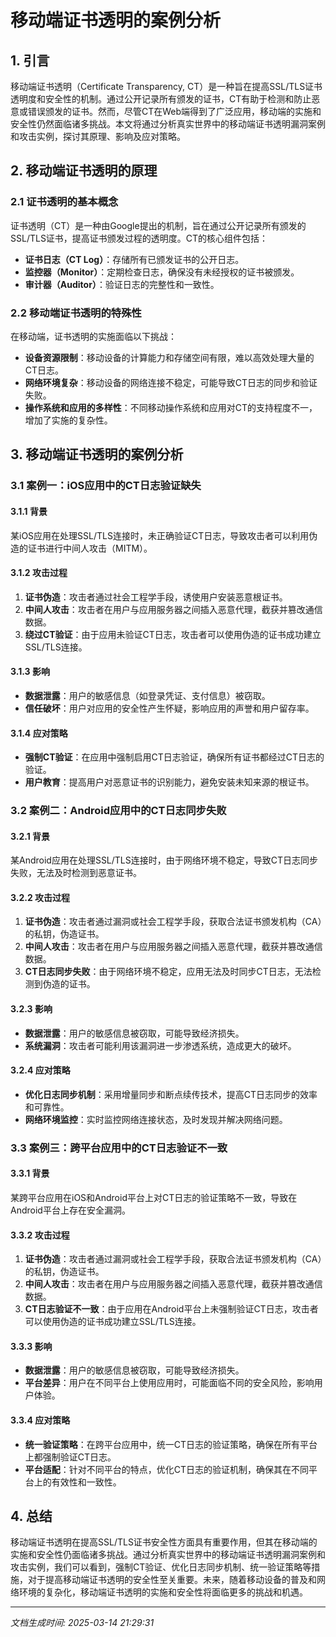 # 移动端证书透明的案例分析

## 1. 引言

移动端证书透明（Certificate Transparency, CT）是一种旨在提高SSL/TLS证书透明度和安全性的机制。通过公开记录所有颁发的证书，CT有助于检测和防止恶意或错误颁发的证书。然而，尽管CT在Web端得到了广泛应用，移动端的实施和安全性仍然面临诸多挑战。本文将通过分析真实世界中的移动端证书透明漏洞案例和攻击实例，探讨其原理、影响及应对策略。

## 2. 移动端证书透明的原理

### 2.1 证书透明的基本概念

证书透明（CT）是一种由Google提出的机制，旨在通过公开记录所有颁发的SSL/TLS证书，提高证书颁发过程的透明度。CT的核心组件包括：

- **证书日志（CT Log）**：存储所有已颁发证书的公开日志。
- **监控器（Monitor）**：定期检查日志，确保没有未经授权的证书被颁发。
- **审计器（Auditor）**：验证日志的完整性和一致性。

### 2.2 移动端证书透明的特殊性

在移动端，证书透明的实施面临以下挑战：

- **设备资源限制**：移动设备的计算能力和存储空间有限，难以高效处理大量的CT日志。
- **网络环境复杂**：移动设备的网络连接不稳定，可能导致CT日志的同步和验证失败。
- **操作系统和应用的多样性**：不同移动操作系统和应用对CT的支持程度不一，增加了实施的复杂性。

## 3. 移动端证书透明的案例分析

### 3.1 案例一：iOS应用中的CT日志验证缺失

#### 3.1.1 背景

某iOS应用在处理SSL/TLS连接时，未正确验证CT日志，导致攻击者可以利用伪造的证书进行中间人攻击（MITM）。

#### 3.1.2 攻击过程

1. **证书伪造**：攻击者通过社会工程学手段，诱使用户安装恶意根证书。
2. **中间人攻击**：攻击者在用户与应用服务器之间插入恶意代理，截获并篡改通信数据。
3. **绕过CT验证**：由于应用未验证CT日志，攻击者可以使用伪造的证书成功建立SSL/TLS连接。

#### 3.1.3 影响

- **数据泄露**：用户的敏感信息（如登录凭证、支付信息）被窃取。
- **信任破坏**：用户对应用的安全性产生怀疑，影响应用的声誉和用户留存率。

#### 3.1.4 应对策略

- **强制CT验证**：在应用中强制启用CT日志验证，确保所有证书都经过CT日志的验证。
- **用户教育**：提高用户对恶意证书的识别能力，避免安装未知来源的根证书。

### 3.2 案例二：Android应用中的CT日志同步失败

#### 3.2.1 背景

某Android应用在处理SSL/TLS连接时，由于网络环境不稳定，导致CT日志同步失败，无法及时检测到恶意证书。

#### 3.2.2 攻击过程

1. **证书伪造**：攻击者通过漏洞或社会工程学手段，获取合法证书颁发机构（CA）的私钥，伪造证书。
2. **中间人攻击**：攻击者在用户与应用服务器之间插入恶意代理，截获并篡改通信数据。
3. **CT日志同步失败**：由于网络环境不稳定，应用无法及时同步CT日志，无法检测到伪造的证书。

#### 3.2.3 影响

- **数据泄露**：用户的敏感信息被窃取，可能导致经济损失。
- **系统漏洞**：攻击者可能利用该漏洞进一步渗透系统，造成更大的破坏。

#### 3.2.4 应对策略

- **优化日志同步机制**：采用增量同步和断点续传技术，提高CT日志同步的效率和可靠性。
- **网络环境监控**：实时监控网络连接状态，及时发现并解决网络问题。

### 3.3 案例三：跨平台应用中的CT日志验证不一致

#### 3.3.1 背景

某跨平台应用在iOS和Android平台上对CT日志的验证策略不一致，导致在Android平台上存在安全漏洞。

#### 3.3.2 攻击过程

1. **证书伪造**：攻击者通过漏洞或社会工程学手段，获取合法证书颁发机构（CA）的私钥，伪造证书。
2. **中间人攻击**：攻击者在用户与应用服务器之间插入恶意代理，截获并篡改通信数据。
3. **CT日志验证不一致**：由于应用在Android平台上未强制验证CT日志，攻击者可以使用伪造的证书成功建立SSL/TLS连接。

#### 3.3.3 影响

- **数据泄露**：用户的敏感信息被窃取，可能导致经济损失。
- **平台差异**：用户在不同平台上使用应用时，可能面临不同的安全风险，影响用户体验。

#### 3.3.4 应对策略

- **统一验证策略**：在跨平台应用中，统一CT日志的验证策略，确保在所有平台上都强制验证CT日志。
- **平台适配**：针对不同平台的特点，优化CT日志的验证机制，确保其在不同平台上的有效性和一致性。

## 4. 总结

移动端证书透明在提高SSL/TLS证书安全性方面具有重要作用，但其在移动端的实施和安全性仍面临诸多挑战。通过分析真实世界中的移动端证书透明漏洞案例和攻击实例，我们可以看到，强制CT验证、优化日志同步机制、统一验证策略等措施，对于提高移动端证书透明的安全性至关重要。未来，随着移动设备的普及和网络环境的复杂化，移动端证书透明的实施和安全性将面临更多的挑战和机遇。

---

*文档生成时间: 2025-03-14 21:29:31*
